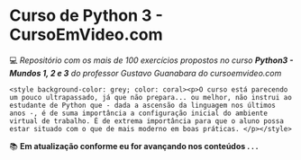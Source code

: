 # Curso de Python 3 - CursoEmVideo.com
💻 *Repositório com os mais de 100 exercícios propostos no curso __Python3 - Mundos 1, 2 e 3__ do professor Gustavo Guanabara do cursoemvideo.com*

~~~html5
<style background-color: grey; color: coral><p>O curso está parecendo um pouco ultrapassado, já que não prepara... ou melhor, não instrui ao estudante de Python que - dada a ascensão da linguagem nos últimos anos -, é de suma importância a configuração inicial do ambiente virtual de trabalho. É de extrema importância para que o aluno possa estar situado com o que de mais moderno em boas práticas. </p></style>
~~~

:books: __Em atualização conforme eu for avançando nos conteúdos . . .__